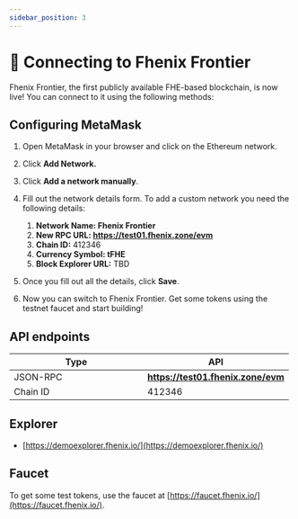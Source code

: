 ```yaml
---
sidebar_position: 3
---
```


# 🔗 Connecting to Fhenix Frontier

Fhenix Frontier, the first publicly available FHE-based blockchain, is now live! You can connect to it using the following methods:

## Configuring MetaMask 

1. Open MetaMask in your browser and click on the Ethereum network.
2. Click **Add Network.**
3. Click **Add a network manually**.

4. Fill out the network details form. To add a custom network you need the following details:
   1. **Network Name: Fhenix Frontier**
   2. **New RPC URL: https://test01.fhenix.zone/evm**
   3. **Chain ID:** 412346
   4. **Currency Symbol: tFHE**
   5. **Block Explorer URL:** TBD
5. Once you fill out all the details, click **Save**.
6. Now you can switch to Fhenix Frontier. Get some tokens using the testnet faucet and start building!


## API endpoints

<table>
   <thead>
      <tr>
         <th width="222">Type</th>
         <th>API</th>
      </tr>
   </thead>
   <tbody>
      <tr>
         <td>JSON-RPC</td>
         <td><a href="https://test01.fhenix.zone/evm"><strong>https://test01.fhenix.zone/evm</strong></a></td>
      </tr>
      <tr>
         <td>Chain ID</td>
         <td>412346</td>
      </tr>
   </tbody>
</table>

## Explorer

* [https://demoexplorer.fhenix.io/](https://demoexplorer.fhenix.io/)

## Faucet

To get some test tokens, use the faucet at [https://faucet.fhenix.io/](https://faucet.fhenix.io/). 
